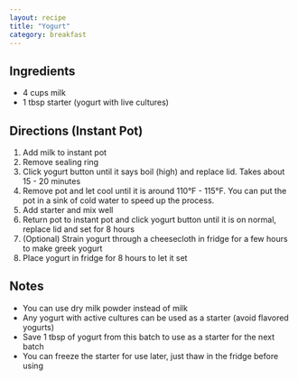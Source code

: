 ```yaml
---
layout: recipe
title: "Yogurt"
category: breakfast
---
```


## Ingredients
- 4 cups milk
- 1 tbsp starter (yogurt with live cultures)

## Directions (Instant Pot)
1. Add milk to instant pot
2. Remove sealing ring
2. Click yogurt button until it says boil (high) and replace lid. Takes about 15 - 20 minutes
3. Remove pot and let cool until it is around 110°F - 115°F. You can put the pot in a sink of cold water to speed up the process.
4. Add starter and mix well
5. Return pot to instant pot and click yogurt button until it is on normal, replace lid and set for 8 hours
6. (Optional) Strain yogurt through a cheesecloth in fridge for a few hours to make greek yogurt
7. Place yogurt in fridge for 8 hours to let it set

## Notes
- You can use dry milk powder instead of milk
- Any yogurt with active cultures can be used as a starter (avoid flavored yogurts)
- Save 1 tbsp of yogurt from this batch to use as a starter for the next batch
- You can freeze the starter for use later, just thaw in the fridge before using